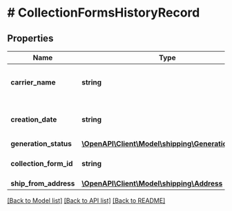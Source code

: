 # # CollectionFormsHistoryRecord

## Properties

Name | Type | Description | Notes
------------ | ------------- | ------------- | -------------
**carrier_name** | **string** | The carrier name for the offering. | [optional]
**creation_date** | **string** | Creation Time for this account. | [optional]
**generation_status** | [**\OpenAPI\Client\Model\shipping\GenerationStatus**](GenerationStatus.md) |  | [optional]
**collection_form_id** | **string** | Collection Form Id for Reprint . | [optional]
**ship_from_address** | [**\OpenAPI\Client\Model\shipping\Address**](Address.md) |  | [optional]

[[Back to Model list]](../../README.md#models) [[Back to API list]](../../README.md#endpoints) [[Back to README]](../../README.md)

